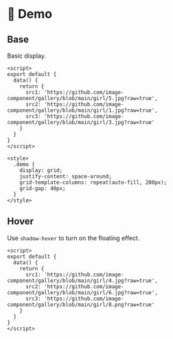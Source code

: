 # 🎁 Demo

## Base

Basic display.

<demo-code>
  <demo-1></demo-1>
  <highlight-code slot="codeText" lang="vue">
    <template>
      <div class="demo">
        <image-shadow :width="280" :src="this.src1"></image-shadow>
        <image-shadow :width="280" :src="this.src2"></image-shadow>
        <image-shadow :width="280" :shadow-radius="20" :src="this.src3"></image-shadow>
      </div>
    </template>

    <script>
    export default {
      data() {
        return {
          src1: 'https://github.com/image-component/gallery/blob/main/girl/5.jpg?raw=true',
          src2: 'https://github.com/image-component/gallery/blob/main/girl/1.jpg?raw=true',
          src3: 'https://github.com/image-component/gallery/blob/main/girl/3.jpg?raw=true'
        }
      }
    }
    </script>

    <style>
      .demo {
        display: grid;
        justify-content: space-around;
        grid-template-columns: repeat(auto-fill, 280px);
        grid-gap: 40px;
      }
    </style>
  </highlight-code>
</demo-code>

## Hover

Use `shadow-hover` to turn on the floating effect.

<demo-code>
  <demo-2></demo-2>
  <highlight-code slot="codeText" lang="vue">
    <template>
      <div class="demo">
        <image-shadow :width="280" :src="this.src1" shadow-hover></image-shadow>
        <image-shadow :width="280" :src="this.src2" shadow-hover></image-shadow>
        <image-shadow :width="280" :shadow-radius="20" :src="this.src3" shadow-hover></image-shadow>
      </div>
    </template>

    <script>
    export default {
      data() {
        return {
          src1: 'https://github.com/image-component/gallery/blob/main/girl/4.jpg?raw=true',
          src2: 'https://github.com/image-component/gallery/blob/main/girl/6.jpg?raw=true',
          src3: 'https://github.com/image-component/gallery/blob/main/girl/8.png?raw=true'
        }
      }
    }
    </script>
  </highlight-code>
</demo-code>

